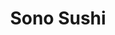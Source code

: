 ---
layout: place
title: Sono Sushi
permalink: /new-jersey/middletown-township/sono-sushi.html
stateAbbr: NJ
stateName: New Jersey
cityName: Middletown Township
seo:
  type: restaurant
  links: http://www.sonosushi.net/
place_id: ChIJZy2TlUIxwokRttRJGEtDXU0
photos:
  - name: >-
      places/ChIJZy2TlUIxwokRttRJGEtDXU0/photos/AeeoHcK_DuYAmvDwjn40NhUnY_6Go7UA3X3A2On84hae0Rj1Lz6mdNZ3gXMYrO4FLfQW6keQl0n9tl-YxjJlVssqiJOYdLJ9KjgvkMLW0GteIIOQ-3Go6oLStOnTx-C_l3u_lzQMOa11QH5uaXQ0-YTY_ITCBaHJYfpx5YLv5_mfClCe1e-LfgziAJPZYsIwIZsbstIhFL46DxPOftnRpGScTu1MPLhGYB4xrhiukQrmdGV_k1i3uAFOuTDd1FTuHEpTs9RLKLDRPB_kSOP93cDC4RuR2dKIjL-v9g7n09SDioNVBg
    widthPx: 3024
    heightPx: 4032
    authorAttributions:
      - displayName: Sono Sushi
        uri: https://maps.google.com/maps/contrib/106150293464406932173
        photoUri: >-
          https://lh3.googleusercontent.com/a-/ALV-UjXNel1ecJFVzYAnjoKRk2dQm8W22pd-RO-0CmofxM4pYCg41b8=s100-p-k-no-mo
    flagContentUri: >-
      https://www.google.com/local/imagery/report/?cb_client=maps_api_places.places_api&image_key=!1e10!2sAF1QipO3SnOJYANOtk70eFu4z4sKn9X9lZDc-wS8OluT&hl=en-US
    googleMapsUri: >-
      https://www.google.com/maps/place//data=!3m4!1e2!3m2!1sAF1QipO3SnOJYANOtk70eFu4z4sKn9X9lZDc-wS8OluT!2e10!4m2!3m1!1s0x89c2314295932d67:0x4d5d434b1849d4b6
  - name: >-
      places/ChIJZy2TlUIxwokRttRJGEtDXU0/photos/AeeoHcI5pMMWoTmMTJuRqYfFTN2PtHXmZkjdiU-p73a-As9PXd8ANfwLAug-I7o1VjWC6mTedJaz7eLfkpOeP5Law3qiD0saxBD0DoQwCG5A7QpAUbECZgo9ttwIPUOYnwb0QeZFq5tHT0T4xEZMPn76wFOG8tLTxfcI9LO9iVOusCkmJu7nhMDuUnLx7wgVU_WTqG4wqqrtFUUNITMd8BOHHxmIzdFq6B5RvdW1C_Hcv2ulo2JC4kxJO4QtiO1AhQWs28D4rT8FRjomw7aDbVaF6yUhyFsJOHM27ThaBz4kLQ86tA
    widthPx: 2943
    heightPx: 2664
    authorAttributions:
      - displayName: Sono Sushi
        uri: https://maps.google.com/maps/contrib/106150293464406932173
        photoUri: >-
          https://lh3.googleusercontent.com/a-/ALV-UjXNel1ecJFVzYAnjoKRk2dQm8W22pd-RO-0CmofxM4pYCg41b8=s100-p-k-no-mo
    flagContentUri: >-
      https://www.google.com/local/imagery/report/?cb_client=maps_api_places.places_api&image_key=!1e10!2sAF1QipMK_W38RrkscjbX9JAehViRn3kToXi-tTL4L7fs&hl=en-US
    googleMapsUri: >-
      https://www.google.com/maps/place//data=!3m4!1e2!3m2!1sAF1QipMK_W38RrkscjbX9JAehViRn3kToXi-tTL4L7fs!2e10!4m2!3m1!1s0x89c2314295932d67:0x4d5d434b1849d4b6
  - name: >-
      places/ChIJZy2TlUIxwokRttRJGEtDXU0/photos/AeeoHcKmwvtF8Zdn-4Ox4qkOoisEvHZD0tgJnbUfcxqk5aBrxWY-VhjCh6pnFuLCCyZaPTpp64a-TyEPBVATs7VtC6DAHdJW5vTy4Pj3PlGoCUFXZps0L3OG0N23sy6EdDhGkBV6Xrr3aUf60DhdzRwDVLWmZp0dNLtk7gOF3uj0WdjthIRQNr43De7Bl6YUOaAoIG0TNwEBjotY9qSxQ79bhKDU3GiqkveUloEblxhVFxYBae-o4Zg13jB6rYOJhlKeXjx509F16ua2qzqnrx3_U1xX_RDEDWBqkfRtec1pYspL2Q
    widthPx: 3072
    heightPx: 4096
    authorAttributions:
      - displayName: Sono Sushi
        uri: https://maps.google.com/maps/contrib/106150293464406932173
        photoUri: >-
          https://lh3.googleusercontent.com/a-/ALV-UjXNel1ecJFVzYAnjoKRk2dQm8W22pd-RO-0CmofxM4pYCg41b8=s100-p-k-no-mo
    flagContentUri: >-
      https://www.google.com/local/imagery/report/?cb_client=maps_api_places.places_api&image_key=!1e10!2sAF1QipOqedhNdH1emnMn98gyDDVar4_Z6qqRUo4XHPX6&hl=en-US
    googleMapsUri: >-
      https://www.google.com/maps/place//data=!3m4!1e2!3m2!1sAF1QipOqedhNdH1emnMn98gyDDVar4_Z6qqRUo4XHPX6!2e10!4m2!3m1!1s0x89c2314295932d67:0x4d5d434b1849d4b6
  - name: >-
      places/ChIJZy2TlUIxwokRttRJGEtDXU0/photos/AeeoHcLmpdY9_BFT8vtw4XoJG_C-MEntkvNfQUcdbEAY0PVPLPB9ZPr1rSnKZgXoNTvApbx4FV7usiCR11pDbTk4vqFDpYfaRIysjop-tzXvU4o6oXzEFkln-o4aB037TI2UWaS85lSimHmt0ZpVFWghYqMDFfDlylLgcS4RL11aMjs0gRd6lKeQV_0kwHtp9NMzI-mn0Vn3D7IuheMpsVQNEPw4vE2tSSM6ZZc68RkNaqvcAvlUt7Wbz7c9EDnIkfUPaV2fjc9dNfiX-hVZdxSjzJNuZuaZzJP7pqLucxLdUO2GEA
    widthPx: 3072
    heightPx: 4096
    authorAttributions:
      - displayName: Sono Sushi
        uri: https://maps.google.com/maps/contrib/106150293464406932173
        photoUri: >-
          https://lh3.googleusercontent.com/a-/ALV-UjXNel1ecJFVzYAnjoKRk2dQm8W22pd-RO-0CmofxM4pYCg41b8=s100-p-k-no-mo
    flagContentUri: >-
      https://www.google.com/local/imagery/report/?cb_client=maps_api_places.places_api&image_key=!1e10!2sAF1QipPHKsGX5iAWHa8_z5OAFvJ09qjspi0wXEflb17c&hl=en-US
    googleMapsUri: >-
      https://www.google.com/maps/place//data=!3m4!1e2!3m2!1sAF1QipPHKsGX5iAWHa8_z5OAFvJ09qjspi0wXEflb17c!2e10!4m2!3m1!1s0x89c2314295932d67:0x4d5d434b1849d4b6
  - name: >-
      places/ChIJZy2TlUIxwokRttRJGEtDXU0/photos/AeeoHcJhqB0NJoig4i8CH3knHIrhm_QOHynpgvH_-U6wJkZjffjvPhh5Snsbgx09qkii8XBN3a6u5ipVO71v20GcuJvjF9td4IJFBL6OGHnA_LqTjvm3v5wzBxGiKxKLofcjq3CgiIZuBv_KmVDhQ5Ww3WvbE5JVAeVKwh1FgLJEY1YiFVygnjz_VBkHwbWry-5A5Qs18rw00vxf6GxRepTPJeATT9KOxPAWYgsJ2ji4qkm6Yos4wMCd4i4B4dIO27dk4dwPvqTQcBdYs1c8kDjpY8NWxQZXJ9QSXI1eLVi3PI8ToA
    widthPx: 2640
    heightPx: 2664
    authorAttributions:
      - displayName: Sono Sushi
        uri: https://maps.google.com/maps/contrib/106150293464406932173
        photoUri: >-
          https://lh3.googleusercontent.com/a-/ALV-UjXNel1ecJFVzYAnjoKRk2dQm8W22pd-RO-0CmofxM4pYCg41b8=s100-p-k-no-mo
    flagContentUri: >-
      https://www.google.com/local/imagery/report/?cb_client=maps_api_places.places_api&image_key=!1e10!2sAF1QipNs0vvWVWF6DQxkW-qUUBSvQj2j5h4Q5yZU5qnx&hl=en-US
    googleMapsUri: >-
      https://www.google.com/maps/place//data=!3m4!1e2!3m2!1sAF1QipNs0vvWVWF6DQxkW-qUUBSvQj2j5h4Q5yZU5qnx!2e10!4m2!3m1!1s0x89c2314295932d67:0x4d5d434b1849d4b6
  - name: >-
      places/ChIJZy2TlUIxwokRttRJGEtDXU0/photos/AeeoHcLaBORMbgWgpyAnshk1z65u6oIKDwVlq8qC9X1vF0-dDZAu6y6WKXrb_pstXv6D3jIn5ir31lijxVLb_KICBJh19f0Un1JP7iWKa_osbiCebdmwSi9WdEH3w0v-XShDW76Ch0PXJL3ql1TtWhpMpkttMFNg0xzKxZp4oQAIsyIJ4XUwHl-OW71m-9ABEv8nwwDlKzbVgYlf0TQIDuYkCuNAKKbVhKSpZKOUHQ2m6bnhAJ3-mt_uUiMvXXSn_8BDK1e-QXUw4jKJ7mnZ0OY4hRxzxfKGyivLuUzuXyMzIM7vIQ
    widthPx: 3024
    heightPx: 4032
    authorAttributions:
      - displayName: Sono Sushi
        uri: https://maps.google.com/maps/contrib/106150293464406932173
        photoUri: >-
          https://lh3.googleusercontent.com/a-/ALV-UjXNel1ecJFVzYAnjoKRk2dQm8W22pd-RO-0CmofxM4pYCg41b8=s100-p-k-no-mo
    flagContentUri: >-
      https://www.google.com/local/imagery/report/?cb_client=maps_api_places.places_api&image_key=!1e10!2sAF1QipPn2_04ahoQz6SvPGPM4X6EJrfbeD69JdG608HS&hl=en-US
    googleMapsUri: >-
      https://www.google.com/maps/place//data=!3m4!1e2!3m2!1sAF1QipPn2_04ahoQz6SvPGPM4X6EJrfbeD69JdG608HS!2e10!4m2!3m1!1s0x89c2314295932d67:0x4d5d434b1849d4b6
  - name: >-
      places/ChIJZy2TlUIxwokRttRJGEtDXU0/photos/AeeoHcIAWnb7fKDzAePlsXSKLPBM8FwIB_40Lcu6BLaK1hVUrsraJ1bHsgPZdxuVhi7H8upFnwTUafq1NgBcBsWJ3YBEXg3oa78Ak41DeAwcMnUHkU-U0uFnAKwJxZ4TnrdFVAPtgwRapa1sKhGHJewC34GeP40Vbuhzw8HWcNzxLjk6mExTO7v19X0CR-JYggUxmOybP4LDrOUKL8ImfdVtIjXdUWa2ppynBgttJ_G8ITnQWXfvzX5Jp3sWew-q0tkXuMYk_rdvAA6vcizcReNAVkYznDCqjGP-ce3IX1YZZXJbySFb3vidGo2Tbb3ZlkkLMhxkM1dvTz-nmWdfNG-5MqIAeGCCqMbDzkL1qh75VvlyeBd_IFAiHXeqoFqPzJTfC-XClXAfNxtIxOS1Kr9iLhIn3BIEr8dCC3j5PUNG9uNX58DX
    widthPx: 4032
    heightPx: 3024
    authorAttributions:
      - displayName: Payge Tilton
        uri: https://maps.google.com/maps/contrib/109941388537828324736
        photoUri: >-
          https://lh3.googleusercontent.com/a-/ALV-UjUyBKI1-EZWNx6phK2c1-L8OQZ7RFvTsYvp6f0IhSzDHRjQNLU=s100-p-k-no-mo
    flagContentUri: >-
      https://www.google.com/local/imagery/report/?cb_client=maps_api_places.places_api&image_key=!1e10!2sCIHM0ogKEICAgID_i7XhlAE&hl=en-US
    googleMapsUri: >-
      https://www.google.com/maps/place//data=!3m4!1e2!3m2!1sCIHM0ogKEICAgID_i7XhlAE!2e10!4m2!3m1!1s0x89c2314295932d67:0x4d5d434b1849d4b6
  - name: >-
      places/ChIJZy2TlUIxwokRttRJGEtDXU0/photos/AeeoHcK66w-VZS3n7gBmkBZok8aaWbn-j9OJPk7Zrmcn8pom9kEecs-zHw-IO62r0UrzJ2Ef32KoPHb19TkdwWpSE0OQnbmNDmbuBWNOgcQSMv-Tyv3jLIKOej-_UPxdD1D5PekuMCjZBALdjLf4IAlFD5p6tckF4r4Z2iSY6JxIEOHz8lFjpYHnLBbvBv1HOv16IDUaUWK-BUGV-fsr4MK_NZPWZ_l9609xiqgLpjrIeQIvB_0V3tOmgSHzbpfmPkZmLncpjjtJtf2jYSJD34XUJTEU4KkGUw-dpjEbHVpnsHkRKg
    widthPx: 3024
    heightPx: 4032
    authorAttributions:
      - displayName: Sono Sushi
        uri: https://maps.google.com/maps/contrib/106150293464406932173
        photoUri: >-
          https://lh3.googleusercontent.com/a-/ALV-UjXNel1ecJFVzYAnjoKRk2dQm8W22pd-RO-0CmofxM4pYCg41b8=s100-p-k-no-mo
    flagContentUri: >-
      https://www.google.com/local/imagery/report/?cb_client=maps_api_places.places_api&image_key=!1e10!2sAF1QipMbNMqwk7g0c4GhgDxSyS3_GZOp-y3rjr0LRFMQ&hl=en-US
    googleMapsUri: >-
      https://www.google.com/maps/place//data=!3m4!1e2!3m2!1sAF1QipMbNMqwk7g0c4GhgDxSyS3_GZOp-y3rjr0LRFMQ!2e10!4m2!3m1!1s0x89c2314295932d67:0x4d5d434b1849d4b6
  - name: >-
      places/ChIJZy2TlUIxwokRttRJGEtDXU0/photos/AeeoHcJsNiL6q_gksapHCk0TxqS7tm9oNoSNNpGV04531xL7D1yFuUvB186azWLHx1g1XdiI2KDPMUatIj_dtF5LOD-PNnleD0lLX9J8OzNVbm7FMFI3isArOpc4svwxAKHSkYS8pxy1AehQeFlDaZcX-2dORqQFKnTXwzoS4zsqSRuRNQRuK2ZJ1XS8ixmtC6rdhjYSlahVaS4lCkeg45VIV63H2Q4hVr6NOK24c6EMfDwv8h28JCsX9qcitgzUcBpr5OvMmgCDUjiFoqlCHo8Txkjf1aXXRHfvmWuh2HS04QrG8Q
    widthPx: 2160
    heightPx: 4800
    authorAttributions:
      - displayName: Sono Sushi
        uri: https://maps.google.com/maps/contrib/106150293464406932173
        photoUri: >-
          https://lh3.googleusercontent.com/a-/ALV-UjXNel1ecJFVzYAnjoKRk2dQm8W22pd-RO-0CmofxM4pYCg41b8=s100-p-k-no-mo
    flagContentUri: >-
      https://www.google.com/local/imagery/report/?cb_client=maps_api_places.places_api&image_key=!1e10!2sAF1QipOq4X8UT07UrcjSp81OK5hcfDpHsR29Gzvgy2fE&hl=en-US
    googleMapsUri: >-
      https://www.google.com/maps/place//data=!3m4!1e2!3m2!1sAF1QipOq4X8UT07UrcjSp81OK5hcfDpHsR29Gzvgy2fE!2e10!4m2!3m1!1s0x89c2314295932d67:0x4d5d434b1849d4b6
  - name: >-
      places/ChIJZy2TlUIxwokRttRJGEtDXU0/photos/AeeoHcKLaV5ds-w5qeFRyW6YSv9aHa6E3xL5qk-a9Zlq8qmJDI87zdk9-AqOfmds3NslG70571ewvrVe02GAlsry9GwmieHTn5O5HnB5L8FNdOuTgh7asNIlLM71zc6_qEFWC0A2pgibWN-i8pg6vYQI0k2-drPczkDQIy3Fm6iJMA-OryUUKw0ym0zo-SHVrh1BD05Ya9JOwmDbQkCSrfNL5FwXk_zt6Fth-D8tgwtZhHZ3NDJqucbkszOOG5sUIZUZ9XKgsTy9sLk6zJkRUK-IAWDL4AckfGva04l0vDQoLQKd_w
    widthPx: 3024
    heightPx: 4032
    authorAttributions:
      - displayName: Sono Sushi
        uri: https://maps.google.com/maps/contrib/106150293464406932173
        photoUri: >-
          https://lh3.googleusercontent.com/a-/ALV-UjXNel1ecJFVzYAnjoKRk2dQm8W22pd-RO-0CmofxM4pYCg41b8=s100-p-k-no-mo
    flagContentUri: >-
      https://www.google.com/local/imagery/report/?cb_client=maps_api_places.places_api&image_key=!1e10!2sAF1QipMwsj8tQ5aR_eS5cBVcVc_eMY2Z-5ix5XHFG0j0&hl=en-US
    googleMapsUri: >-
      https://www.google.com/maps/place//data=!3m4!1e2!3m2!1sAF1QipMwsj8tQ5aR_eS5cBVcVc_eMY2Z-5ix5XHFG0j0!2e10!4m2!3m1!1s0x89c2314295932d67:0x4d5d434b1849d4b6
address: 1098 NJ-35, Middletown Township, NJ 07748, USA
street: 1098 NJ-35
city: Middletown Township
state: NJ
zip: '07748'
country: USA
neighborhood: null
latitude: '40.396897'
longitude: '-74.110554'
accessibility_options:
  wheelchairAccessibleParking: true
  wheelchairAccessibleEntrance: true
  wheelchairAccessibleRestroom: true
  wheelchairAccessibleSeating: true
business_status: OPERATIONAL
name: Sono Sushi
google_maps_links:
  directionsUri: >-
    https://www.google.com/maps/dir//''/data=!4m7!4m6!1m1!4e2!1m2!1m1!1s0x89c2314295932d67:0x4d5d434b1849d4b6!3e0
  placeUri: https://maps.google.com/?cid=5574685903563642038
  writeAReviewUri: >-
    https://www.google.com/maps/place//data=!4m3!3m2!1s0x89c2314295932d67:0x4d5d434b1849d4b6!12e1
  reviewsUri: >-
    https://www.google.com/maps/place//data=!4m4!3m3!1s0x89c2314295932d67:0x4d5d434b1849d4b6!9m1!1b1
  photosUri: >-
    https://www.google.com/maps/place//data=!4m3!3m2!1s0x89c2314295932d67:0x4d5d434b1849d4b6!10e5
primary_type: Japanese Restaurant
opening_hours:
  regular: null
  current: null
secondary_opening_hours:
  regular:
    weekdayDescriptions: null
    type: null
  current:
    weekdayDescriptions: null
    type: null
phone: (732) 706-3588
price_level: PRICE_LEVEL_MODERATE
price_range: $30 &ndash; $50
rating: '4.5'
rating_count: 0
website: http://www.sonosushi.net/
description: >-
  Discover Sono Sushi in Middletown Township, NJ$$$Sono Sushi in Middletown
  Township, NJ, stands out as a welcoming Japanese restaurant known for its
  fresh sushi and sashimi selections that cater to both lunch and dinner crowds.
  The spot offers a variety of traditional dishes in a simple, accessible
  setting, making it a go-to choice for those seeking quality Japanese cuisine
  nearby. With features like wheelchair-accessible options and convenient
  parking, it ensures a comfortable visit for everyone. Additionally, the menu
  includes teriyaki and fried favorites, providing a well-rounded experience
  that appeals to sushi enthusiasts exploring local options.
generative_summary: >-
  Discover Sono Sushi in Middletown Township, NJ$$$Sono Sushi in Middletown
  Township, NJ, stands out as a welcoming Japanese restaurant known for its
  fresh sushi and sashimi selections that cater to both lunch and dinner crowds.
  The spot offers a variety of traditional dishes in a simple, accessible
  setting, making it a go-to choice for those seeking quality Japanese cuisine
  nearby. With features like wheelchair-accessible options and convenient
  parking, it ensures a comfortable visit for everyone. Additionally, the menu
  includes teriyaki and fried favorites, providing a well-rounded experience
  that appeals to sushi enthusiasts exploring local options.
generative_disclosure: Summarized by AI using the Grok-3-Mini model.
reviews:
  - name: >-
      places/ChIJZy2TlUIxwokRttRJGEtDXU0/reviews/ChdDSUhNMG9nS0VJQ0FnSURfaTdYaHBBRRAB
    relativePublishTimeDescription: 2 months ago
    rating: 4
    text:
      text: >-
        I went here with a group of friends and we had a great time. The food is
        quite tasty with generous portions at an affordable price. Our server (I
        believe her name was Annie on the receipt) was very friendly and even
        helped us take our group photo at the end of our visit. I definitely
        recommend a visit!
      languageCode: en
    originalText:
      text: >-
        I went here with a group of friends and we had a great time. The food is
        quite tasty with generous portions at an affordable price. Our server (I
        believe her name was Annie on the receipt) was very friendly and even
        helped us take our group photo at the end of our visit. I definitely
        recommend a visit!
      languageCode: en
    authorAttribution:
      displayName: Payge Tilton
      uri: https://www.google.com/maps/contrib/109941388537828324736/reviews
      photoUri: >-
        https://lh3.googleusercontent.com/a-/ALV-UjUyBKI1-EZWNx6phK2c1-L8OQZ7RFvTsYvp6f0IhSzDHRjQNLU=s128-c0x00000000-cc-rp-mo
    publishTime: '2025-01-27T03:12:20.614420Z'
    flagContentUri: >-
      https://www.google.com/local/review/rap/report?postId=ChdDSUhNMG9nS0VJQ0FnSURfaTdYaHBBRRAB&d=17924085&t=1
    googleMapsUri: >-
      https://www.google.com/maps/reviews/data=!4m6!14m5!1m4!2m3!1sChdDSUhNMG9nS0VJQ0FnSURfaTdYaHBBRRAB!2m1!1s0x89c2314295932d67:0x4d5d434b1849d4b6
  - name: >-
      places/ChIJZy2TlUIxwokRttRJGEtDXU0/reviews/ChRDSUhNMG9nS0VJQ0FnTUNBb0lwdBAB
    relativePublishTimeDescription: 2 months ago
    rating: 5
    text:
      text: >-
        Me and friends went to this place for the first time and it was amazing
        service was great and the food was delicious as well thank you so much
        for having us!
      languageCode: en
    originalText:
      text: >-
        Me and friends went to this place for the first time and it was amazing
        service was great and the food was delicious as well thank you so much
        for having us!
      languageCode: en
    authorAttribution:
      displayName: Phoniex Elias
      uri: https://www.google.com/maps/contrib/109295603261358328425/reviews
      photoUri: >-
        https://lh3.googleusercontent.com/a-/ALV-UjWlRL-WjchhbFRGpYhNEva5D3LnSnZ4cGp4z4-8-QqTWSq8lnA=s128-c0x00000000-cc-rp-mo
    publishTime: '2025-01-28T20:03:57.419682Z'
    flagContentUri: >-
      https://www.google.com/local/review/rap/report?postId=ChRDSUhNMG9nS0VJQ0FnTUNBb0lwdBAB&d=17924085&t=1
    googleMapsUri: >-
      https://www.google.com/maps/reviews/data=!4m6!14m5!1m4!2m3!1sChRDSUhNMG9nS0VJQ0FnTUNBb0lwdBAB!2m1!1s0x89c2314295932d67:0x4d5d434b1849d4b6
  - name: >-
      places/ChIJZy2TlUIxwokRttRJGEtDXU0/reviews/ChdDSUhNMG9nS0VJQ0FnSURfdDV1eXNRRRAB
    relativePublishTimeDescription: 2 months ago
    rating: 5
    text:
      text: >-
        Owners were really sweet! The food was AMAZING AND DELICIOUS! The fish
        was cute! Thank you for an awesome meal and great service!
      languageCode: en
    originalText:
      text: >-
        Owners were really sweet! The food was AMAZING AND DELICIOUS! The fish
        was cute! Thank you for an awesome meal and great service!
      languageCode: en
    authorAttribution:
      displayName: Rose Farra
      uri: https://www.google.com/maps/contrib/110814616867813945267/reviews
      photoUri: >-
        https://lh3.googleusercontent.com/a-/ALV-UjVQ20qaRcUaJvwYT3BwluyF4bQ0ktU6cs8PgQuh9iMN5l4LqbHF4g=s128-c0x00000000-cc-rp-mo
    publishTime: '2025-01-28T02:11:21.881176Z'
    flagContentUri: >-
      https://www.google.com/local/review/rap/report?postId=ChdDSUhNMG9nS0VJQ0FnSURfdDV1eXNRRRAB&d=17924085&t=1
    googleMapsUri: >-
      https://www.google.com/maps/reviews/data=!4m6!14m5!1m4!2m3!1sChdDSUhNMG9nS0VJQ0FnSURfdDV1eXNRRRAB!2m1!1s0x89c2314295932d67:0x4d5d434b1849d4b6
  - name: >-
      places/ChIJZy2TlUIxwokRttRJGEtDXU0/reviews/ChdDSUhNMG9nS0VJQ0FnTURna05PV3dnRRAB
    relativePublishTimeDescription: a month ago
    rating: 1
    text:
      text: >-
        We just ordered for the first time to try a different place than our
        usuals (Matata and Takumi) and it was TERRIBLE. The quality of food was
        awful and all the rolls fell apart. And overall, it cost 1.5-2x more
        than our usuals. We will not order from here again.
      languageCode: en
    originalText:
      text: >-
        We just ordered for the first time to try a different place than our
        usuals (Matata and Takumi) and it was TERRIBLE. The quality of food was
        awful and all the rolls fell apart. And overall, it cost 1.5-2x more
        than our usuals. We will not order from here again.
      languageCode: en
    authorAttribution:
      displayName: Pareen and Michael
      uri: https://www.google.com/maps/contrib/103126953561775079209/reviews
      photoUri: >-
        https://lh3.googleusercontent.com/a-/ALV-UjVAIcYKZm-LPEU9F3NqEXy6XdeOst1gjylKtMHqt3fY-lGHLq0=s128-c0x00000000-cc-rp-mo
    publishTime: '2025-02-22T02:10:36.170826Z'
    flagContentUri: >-
      https://www.google.com/local/review/rap/report?postId=ChdDSUhNMG9nS0VJQ0FnTURna05PV3dnRRAB&d=17924085&t=1
    googleMapsUri: >-
      https://www.google.com/maps/reviews/data=!4m6!14m5!1m4!2m3!1sChdDSUhNMG9nS0VJQ0FnTURna05PV3dnRRAB!2m1!1s0x89c2314295932d67:0x4d5d434b1849d4b6
  - name: >-
      places/ChIJZy2TlUIxwokRttRJGEtDXU0/reviews/ChdDSUhNMG9nS0VJQ0FnSUNzOTQ3bDFRRRAB
    relativePublishTimeDescription: 5 years ago
    rating: 4
    text:
      text: >-
        Well I finally went. And I needed time to get my thoughts in order…
        Ultimately, it never reached the pinnacle that, in my mind, OSHO had
        both in personal service, quality of fish, and simplicity of technique
        and sushi focus.

        I was first struck when we arrived by how clean and friendly it was, and
        how over half of the bustle was takeout…

        We started with an abundance of appetizers to get a sense of the
        atmosphere…


        The Salmon Tataki was superb. Perfectly sliced and with just the right
        amount of sauce. This was perhaps the star of the night.

        We also had the Gyoza… Again very nice but just a bit more spice would
        have been nice. I enjoyed the umami, but missed that tiny bit of punch.
        Still worth it.


        The edamame were good but lacked that extra saltiness I would have
        expected, but that is something of a personal preference. And then came
        the Rock Shrimp. This was on OSHO specialty and I was very disappointed
        at the Sono version. While the Shrimp were perfectly cooked, they had
        little spice and flavor of their own. And the breading was not crispy
        nor flavorful. The entire dish revolved around the sauce which was
        lacking in punch and was over dressed.


        We then ordered a large amount of Sushi since we wanted to sample
        everything… Even though we knew there would be leftovers… And we found
        some dynamite rolls and some just good rolls.


        To the left is the Incredible Roll, then the Crawfish Roll, and to the
        right the Hot Crunchy Crab. Way too match Krab and not nearly enough
        real crab to make the Incredible Roll incredible. It was just way over
        done. A little Krab goes a long way. And I would have thought the Hot
        Crunchy Crab would have been real crab but it too was not. It had the
        right amount of Krab so it wasn’t overwhelming, but it was lackluster at
        best. Then, with trepidation we tried the Crawfish Roll. Stunning.
        Wonderful spicy flavor and the crawfish was clearly able to take the
        starring role.

        Second course then arrived… Middletown Roll


        This time it was real Crab and deliciously smoked eel. And it would have
        been perfect where it not for an overwhelming chunk of avocado which
        took over the flavor profile. Though when removed left a wonderful roll.

        And finally the third course… Soft Shell, New York, and Sono Delight
        Rolls.


        The Sono Delight was just that, delightful with an excellent melding of
        flavors. Another winner. The New York was also very good with the unique
        flavor of Apple and Salmon. Very good but an acquired taste. And then
        the Soft Shell. Sigh. Once again the avocado dwarfed every other flavor
        out - notice the huge hunk on the one piece…

        Was it overall enjoyable? Yes. Will I go back? Yes but I will be more
        careful with what we order… And the pricing was a tad high. All in all,
        I will stick with the 3 roll lunch special at Kyoto. Not as fancy, and
        not as focused, but the fish is fresh and the bang for the buck is much
        better.
      languageCode: en
    originalText:
      text: >-
        Well I finally went. And I needed time to get my thoughts in order…
        Ultimately, it never reached the pinnacle that, in my mind, OSHO had
        both in personal service, quality of fish, and simplicity of technique
        and sushi focus.

        I was first struck when we arrived by how clean and friendly it was, and
        how over half of the bustle was takeout…

        We started with an abundance of appetizers to get a sense of the
        atmosphere…


        The Salmon Tataki was superb. Perfectly sliced and with just the right
        amount of sauce. This was perhaps the star of the night.

        We also had the Gyoza… Again very nice but just a bit more spice would
        have been nice. I enjoyed the umami, but missed that tiny bit of punch.
        Still worth it.


        The edamame were good but lacked that extra saltiness I would have
        expected, but that is something of a personal preference. And then came
        the Rock Shrimp. This was on OSHO specialty and I was very disappointed
        at the Sono version. While the Shrimp were perfectly cooked, they had
        little spice and flavor of their own. And the breading was not crispy
        nor flavorful. The entire dish revolved around the sauce which was
        lacking in punch and was over dressed.


        We then ordered a large amount of Sushi since we wanted to sample
        everything… Even though we knew there would be leftovers… And we found
        some dynamite rolls and some just good rolls.


        To the left is the Incredible Roll, then the Crawfish Roll, and to the
        right the Hot Crunchy Crab. Way too match Krab and not nearly enough
        real crab to make the Incredible Roll incredible. It was just way over
        done. A little Krab goes a long way. And I would have thought the Hot
        Crunchy Crab would have been real crab but it too was not. It had the
        right amount of Krab so it wasn’t overwhelming, but it was lackluster at
        best. Then, with trepidation we tried the Crawfish Roll. Stunning.
        Wonderful spicy flavor and the crawfish was clearly able to take the
        starring role.

        Second course then arrived… Middletown Roll


        This time it was real Crab and deliciously smoked eel. And it would have
        been perfect where it not for an overwhelming chunk of avocado which
        took over the flavor profile. Though when removed left a wonderful roll.

        And finally the third course… Soft Shell, New York, and Sono Delight
        Rolls.


        The Sono Delight was just that, delightful with an excellent melding of
        flavors. Another winner. The New York was also very good with the unique
        flavor of Apple and Salmon. Very good but an acquired taste. And then
        the Soft Shell. Sigh. Once again the avocado dwarfed every other flavor
        out - notice the huge hunk on the one piece…

        Was it overall enjoyable? Yes. Will I go back? Yes but I will be more
        careful with what we order… And the pricing was a tad high. All in all,
        I will stick with the 3 roll lunch special at Kyoto. Not as fancy, and
        not as focused, but the fish is fresh and the bang for the buck is much
        better.
      languageCode: en
    authorAttribution:
      displayName: ed cetron
      uri: https://www.google.com/maps/contrib/109635942573955653248/reviews
      photoUri: >-
        https://lh3.googleusercontent.com/a/ACg8ocLPyhNZoRnzlpXD6EGYfCgHNAZoYNGYkHzs-JZMRoIZ95rhJQ=s128-c0x00000000-cc-rp-mo-ba4
    publishTime: '2020-02-17T18:56:57.988339Z'
    flagContentUri: >-
      https://www.google.com/local/review/rap/report?postId=ChdDSUhNMG9nS0VJQ0FnSUNzOTQ3bDFRRRAB&d=17924085&t=1
    googleMapsUri: >-
      https://www.google.com/maps/reviews/data=!4m6!14m5!1m4!2m3!1sChdDSUhNMG9nS0VJQ0FnSUNzOTQ3bDFRRRAB!2m1!1s0x89c2314295932d67:0x4d5d434b1849d4b6
review_summary: >-
  Insights from Recent Feedback$$$Folks enjoying sushi spots around Middletown
  Township often highlight the tasty dishes and generous portions that make
  meals feel worthwhile without breaking the bank. Many appreciate the friendly
  service and welcoming atmosphere that enhance the overall dining experience,
  turning first-time visits into memorable ones. While most feedback praises the
  fresh flavors and variety of rolls, a few note that consistency in preparation
  can vary, though positives like affordability and great service generally
  shine through. Overall, it's a solid pick for anyone craving top-rated sushi
  nearby, with the majority of experiences leaving diners satisfied and eager to
  return.
review_disclosure: Summarized by AI using the Grok-3-Mini model.
parking_options:
  freeParkingLot: true
  freeStreetParking: true
  valetParking: false
payment_options:
  acceptsCreditCards: true
  acceptsDebitCards: true
  acceptsCashOnly: false
  acceptsNfc: true
allow_dogs: null
curbside_pickup: false
delivery: true
dine_in: true
good_for_children: true
good_for_groups: true
good_for_sports: false
live_music: false
menu_for_children: null
outdoor_seating: false
reservable: true
restroom: true
serves_beer: false
serves_breakfast: false
serves_brunch: false
serves_cocktails: false
serves_coffee: false
serves_dinner: true
serves_dessert: true
serves_lunch: true
serves_vegetarian_food: true
serves_wine: false
takeout: true
update_category: pro
places_description: >-
  Sushi, teriyaki, fried dishes & more at a longtime option in simple strip-mall
  surrounds.

---